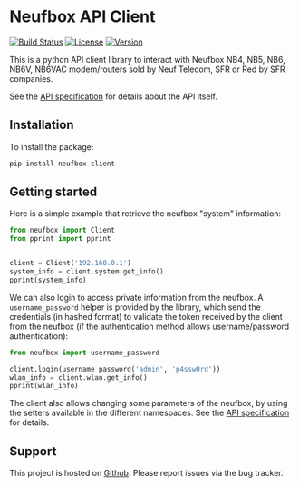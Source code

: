 # Neufbox API Client

[![Build Status][build_badge]][travis_link]
[![License][license_badge]][pypi_link]
[![Version][version_badge]][pypi_link]

This is a python API client library to interact with Neufbox NB4, NB5, NB6, NB6V, NB6VAC modem/routers sold by Neuf Telecom, SFR or Red by SFR companies.

See the [API specification][api_spec_link] for details about the API itself.


## Installation

To install the package:
```bash
pip install neufbox-client
```


## Getting started

Here is a simple example that retrieve the neufbox "system" information:
```python
from neufbox import Client
from pprint import pprint


client = Client('192.168.0.1')
system_info = client.system.get_info()
pprint(system_info)
```

We can also login to access private information from the neufbox. A ` username_password` helper is provided by the library, which send the credentials (in hashed format) to validate the token received by the client from the neufbox (if the authentication method allows username/password authentication):
```python
from neufbox import username_password

client.login(username_password('admin', 'p4ssw0rd'))
wlan_info = client.wlan.get_info()
pprint(wlan_info)
```

The client also allows changing some parameters of the neufbox, by using the setters available in the different namespaces. See the [API specification][api_spec_link] for details.


## Support

This project is hosted on [Github][github_link]. Please report issues via the bug tracker.


[github_link]:   https://github.com/sprat/neufbox-client
[travis_link]:   https://travis-ci.com/sprat/neufbox-client
[pypi_link]:     https://pypi.org/project/neufbox-client
[api_spec_link]: https://lafibre.info/sfr-les-news/spec-api-rest-box-de-sfr/?action=dlattach;attach=85818

[build_badge]:   https://travis-ci.com/sprat/neufbox-client.svg?branch=master
[license_badge]: https://img.shields.io/pypi/l/neufbox-client
[version_badge]: https://img.shields.io/pypi/v/neufbox-client
